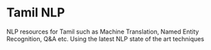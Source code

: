 # Tamil NLP
NLP resources for Tamil such as Machine Translation, Named Entity Recognition, Q&amp;A etc. Using the latest NLP state of the art techniques
